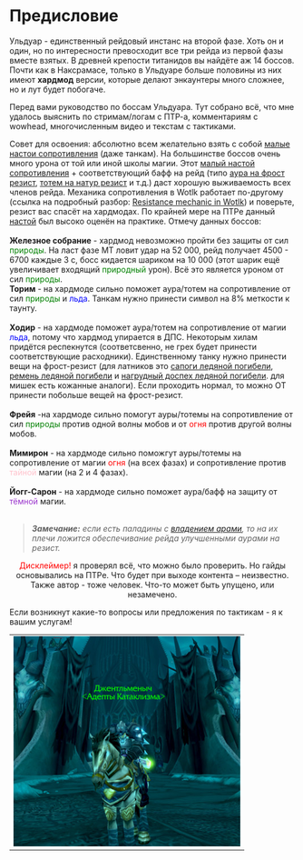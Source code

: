 # Предисловие #

Ульдуар - единственный рейдовый инстанс на второй фазе. Хоть он и один, но по интересности превосходит все три рейда из первой фазы вместе взятых. В древней крепости титанидов вы найдёте аж 14 боссов. Почти как в Наксрамасе, только в Ульдуаре больше половины из них имеют **хардмод** версии, которые делают энкаунтеры много сложнее, но и лут будет побогаче.

Перед вами руководство по боссам Ульдуара. Тут собрано всё, что мне удалось выяснить по стримам/логам с ПТР-а, комментариям с wowhead, многочисленным видео и текстам с тактиками. 

Совет для освоения: абсолютно всем желательно взять с собой [малые настои сопротивления](https://www.wowhead.com/wotlk/ru/item=44939) (даже танкам). На большинстве боссов очень много урона от той или иной школы магии. Этот [малый настой сопротивления](https://www.wowhead.com/wotlk/ru/item=44939) + соответствующий бафф на рейд (типо [аура на фрост резист](https://www.wowhead.com/wotlk/ru/spell=48945), [тотем на натур резист](https://www.wowhead.com/wotlk/ru/spell=58749) и т.д.) даст хорошую выживаемость всех членов рейда. Механика сопротивления в Wotlk работает по-другому (ссылка на подробный разбор: [Resistance mechanic in Wotlk](https://www.mmo-champion.com/threads/678418-Magic-Resistances-at-lvl-80)) и поверьте, резист вас спасёт на хардмодах. По крайней мере на ПТРе данный [настой](https://www.wowhead.com/wotlk/ru/item=44939) был высоко оценён на практике. Отмечу данных боссов: <br> <br>
 **Железное собрание** - хардмод невозможно пройти без защиты от сил <span style="color:green">природы</span>. На ласт фазе МТ ловит удар на 52 000, рейд получает 4500 - 6700 каждые 3 с, босс кидается шариком на 10 000 (этот шарик ещё увеличивает входящий <span style="color:green">природный</span> урон). Всё это является уроном от сил <span style="color:green">природы</span>.<br>
 **Торим** - на хардмоде сильно поможет аура/тотем на сопротивление от сил <span style="color:green">природы</span> и <span style="color:blue">льда</span>. Танкам нужно принести символ на 8% меткости к таунту. <br> <br>
 **Ходир** - на хардмоде поможет аура/тотем на сопротивление от магии <span style="color:blue">льда</span>, потому что хардмод упирается в ДПС. Некоторым хилам придётся респекнутся (соответсвенно, не грех будет принести соответствующие расходники). Единственному танку нужно принести вещи на фрост-резист (для латников это [сапоги ледяной погибели](https://www.wowhead.com/wotlk/ru/item=43588), [ремень ледяной погибели](https://www.wowhead.com/wotlk/ru/item=43587) и [нагрудный доспех ледяной погибели](https://www.wowhead.com/wotlk/ru/item=43586). для мишек есть кожанные аналоги). Если проходить нормал, то можно ОТ принести побольше вещей на фрост-резист. <br> <br>
 **Фрейя** -на хардмоде сильно помогут ауры/тотемы на сопротивление от сил <span style="color:green">природы</span> против одной волны мобов и от <span style="color: red">огня</span> против другой волны мобов.  <br> <br>
 **Мимирон** - на хардмоде сильно поможгут ауры/тотемы на сопротивление от магии <span style="color: red">огня</span> (на всех фазах) и сопротивление против <span style="color:pink">тайной</span> магии (на 2 и 4 фазах). <br> <br>
 **Йогг-Сарон** - на хардмоде сильно поможет аура/бафф на защиту от <span style="color:DarkOrchid">тёмной</span> магии.<br> <br>

>***Замечание:** если есть паладины с [владением арами](https://www.wowhead.com/wotlk/ru/spell=31821), то на их плечи ложится обеспечивание рейда улучшенными аурами на резист.*

<p align="center">
  <span style="color: red"> Дисклеймер! </span> я проверял всё, что можно было проверить. Но гайды основывались на ПТРе. Что будет при выходе контента – неизвестно. Также автор - тоже человек. Что-то может быть упущено, или незамечено. 
 
 Если возникнут какие-то вопросы или предложения по тактикам - я к вашим услугам!
</p>

||
|:---:|
|![Я](/img/пробный1.jpg)|
